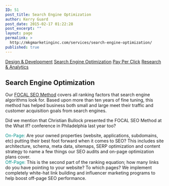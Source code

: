```yaml
---
ID: 51
post_title: Search Engine Optimization
author: Kerry Guard
post_date: 2015-02-17 01:22:28
post_excerpt: ""
layout: page
permalink: >
  http://mkgmarketinginc.com/services/search-engine-optimization/
published: true
---
```

<section class="projects-1 seo">
<div class="container">
<div class="title">

<a href="/services/design-development">Design &amp; Development</a> <a class="active" href="/services/search-engine-optimization/">Search Engine Optimization</a> <a href="/services/ppc">Pay Per Click</a> <a href="/services/research-analytics">Research &amp; Analytics</a>

</div>
<div class="head-box">
<h2>Search Engine Optimization</h2>
Our <a href="/process/focal/">FOCAL SEO Method</a> covers all ranking factors that search engine algorithms look for. Based upon more than ten years of fine tuning, this method has helped business both small and large meet their traffic and customer acquisition goals from search engines. 

Did we mention that Christian Bullock presented the FOCAL SEO Method at the What If? conference in Philadelphia last year too?
<div class="features">
<div><span style="color: #00918a;">On-Page:</span> Are your owned properties (website, applications, subdomains, etc) putting their best foot forward when it comes to SEO? This includes site architecture, schema, meta data, sitemaps, SERP optimization and content strategy to name a few things our SEO audits and on-page optimization plans cover.</div>
<div><span style="color: #00918a;">Off-Page:</span> This is the second part of the ranking equation; how many links do you have pointing to your website? To which pages? We implement completely white-hat link building and influencer marketing programs to help boost off-page SEO performance.</div>
</div>
</div>
</div>
<!--/.container-->

</section>